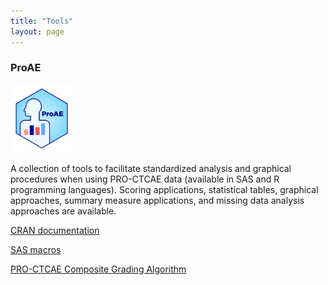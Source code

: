 ```yaml
---
title: "Tools"
layout: page
---
```


### ProAE

<img width="100" alt="ProAE" src="/assets/images/ProAE_no_background.png">

A collection of tools to facilitate standardized analysis and graphical procedures when using PRO-CTCAE data (available in SAS and R programming languages). Scoring applications, statistical tables, graphical approaches, summary measure applications, and missing data analysis approaches are available.

[CRAN documentation](https://CRAN.R-project.org/package=ProAE)

[SAS macros](https://github.com/DueckLab/ProAE-SAS)

[PRO-CTCAE Composite Grading Algorithm](https://pubmed.ncbi.nlm.nih.gov/33258687/)




  
